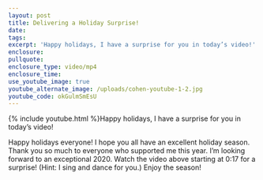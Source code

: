```yaml
---
layout: post
title: Delivering a Holiday Surprise!
date:
tags:
excerpt: 'Happy holidays, I have a surprise for you in today’s video!'
enclosure:
pullquote:
enclosure_type: video/mp4
enclosure_time:
use_youtube_image: true
youtube_alternate_image: /uploads/cohen-youtube-1-2.jpg
youtube_code: okGulmSmEsU
---
```


{% include youtube.html %}Happy holidays, I have a surprise for you in today’s video\!

Happy holidays everyone\! I hope you all have an excellent holiday season. Thank you so much to everyone who supported me this year. I’m looking forward to an exceptional 2020. Watch the video above starting at 0:17 for a surprise\! (Hint: I sing and dance for you.) Enjoy the season\!